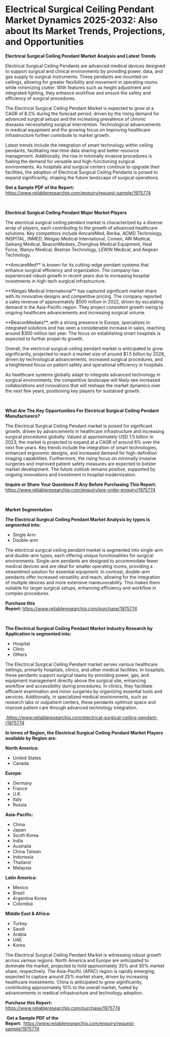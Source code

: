 <p><h1>Electrical Surgical Ceiling Pendant Market Dynamics 2025-2032: Also about Its Market Trends, Projections, and Opportunities</h1></p><p><strong>Electrical Surgical Ceiling Pendant Market Analysis and Latest Trends</strong></p>
<p><p>Electrical Surgical Ceiling Pendants are advanced medical devices designed to support surgical and clinical environments by providing power, data, and gas supply to surgical instruments. These pendants are mounted on ceilings, allowing for greater flexibility and movement in operating rooms while minimizing clutter. With features such as height adjustment and integrated lighting, they enhance workflow and ensure the safety and efficiency of surgical procedures.</p><p>The Electrical Surgical Ceiling Pendant Market is expected to grow at a CAGR of 8.3% during the forecast period, driven by the rising demand for advanced surgical setups and the increasing prevalence of chronic diseases necessitating surgical intervention. Technological advancements in medical equipment and the growing focus on improving healthcare infrastructure further contribute to market growth. </p><p>Latest trends include the integration of smart technology within ceiling pendants, facilitating real-time data sharing and better resource management. Additionally, the rise in minimally invasive procedures is fueling the demand for versatile and high-functioning surgical environments. As hospitals and surgical centers continue to upgrade their facilities, the adoption of Electrical Surgical Ceiling Pendants is poised to expand significantly, shaping the future landscape of surgical operations.</p></p>
<p><strong>Get a Sample PDF of the Report:&nbsp;</strong> <a href="https://www.reliableresearchiq.com/enquiry/request-sample/1975774?utm_campaign=1137&utm_medium=2&utm_source=Github&utm_content=ia&utm_term=16042025&utm_id=electrical-surgical-ceiling-pendant">https://www.reliableresearchiq.com/enquiry/request-sample/1975774</a></p>
<p>&nbsp;</p>
<p><strong>Electrical Surgical Ceiling Pendant Major Market Players</strong></p>
<p><p>The electrical surgical ceiling pendant market is characterized by a diverse array of players, each contributing to the growth of advanced healthcare solutions. Key competitors include AmcareMed, Berika, ACMD Technology, INSPITAL, INMED, Weigao Medical International, Comen, ARI Medical, Saikang Medical, BeaconMedaes, Zhenghua Medical Equipment, Heal Force, Wanyu Medical, Bestran Technology, LEWIN Medical, and Aegean Technology.</p><p>**AmcareMed** is known for its cutting-edge pendant systems that enhance surgical efficiency and organization. The company has experienced robust growth in recent years due to increasing hospital investments in high-tech surgical infrastructure. </p><p>**Weigao Medical International** has captured significant market share with its innovative designs and competitive pricing. The company reported a sales revenue of approximately $500 million in 2022, driven by escalating demand in the Asia-Pacific region. They project consistent growth owing to ongoing healthcare advancements and increasing surgical volume.</p><p>**BeaconMedaes**, with a strong presence in Europe, specializes in integrated solutions and has seen a considerable increase in sales, reaching around $300 million last year. The focus on establishing smart hospitals is expected to further propel its growth.</p><p>Overall, the electrical surgical ceiling pendant market is anticipated to grow significantly, projected to reach a market size of around $1.5 billion by 2028, driven by technological advancements, increased surgical procedures, and a heightened focus on patient safety and operational efficiency in hospitals.</p><p>As healthcare systems globally adapt to integrate advanced technology in surgical environments, the competitive landscape will likely see increased collaborations and innovations that will reshape the market dynamics over the next few years, positioning key players for sustained growth.</p></p>
<p>&nbsp;</p>
<p><strong>What Are The Key Opportunities For Electrical Surgical Ceiling Pendant Manufacturers?</strong></p>
<p><p>The Electrical Surgical Ceiling Pendant market is poised for significant growth, driven by advancements in healthcare infrastructure and increasing surgical procedures globally. Valued at approximately USD 1.5 billion in 2023, the market is projected to expand at a CAGR of around 6% over the next five years. Key trends include the integration of smart technologies, enhanced ergonomic designs, and increased demand for high-definition imaging capabilities. Furthermore, the rising focus on minimally invasive surgeries and improved patient safety measures are expected to bolster market development. The future outlook remains positive, supported by ongoing innovations and investment in hospital modernization.</p></p>
<p><strong>Inquire or Share Your Questions If Any Before Purchasing This Report:</strong> <a href="https://www.reliableresearchiq.com/enquiry/pre-order-enquiry/1975774?utm_campaign=1137&utm_medium=2&utm_source=Github&utm_content=ia&utm_term=16042025&utm_id=electrical-surgical-ceiling-pendant">https://www.reliableresearchiq.com/enquiry/pre-order-enquiry/1975774</a></p>
<p>&nbsp;</p>
<p><strong>Market Segmentation</strong></p>
<p><strong>The Electrical Surgical Ceiling Pendant Market Analysis by types is segmented into:</strong></p>
<p><ul><li>Single Arm</li><li>Double-arm</li></ul></p>
<p><p>The electrical surgical ceiling pendant market is segmented into single-arm and double-arm types, each offering unique functionalities for surgical environments. Single-arm pendants are designed to accommodate fewer medical devices and are ideal for smaller operating rooms, providing a streamlined solution for essential equipment. In contrast, double-arm pendants offer increased versatility and reach, allowing for the integration of multiple devices and more extensive maneuverability. This makes them suitable for larger surgical setups, enhancing efficiency and workflow in complex procedures.</p></p>
<p><strong>Purchase this Report:&nbsp;</strong><a href="https://www.reliableresearchiq.com/purchase/1975774?utm_campaign=1137&utm_medium=2&utm_source=Github&utm_content=ia&utm_term=16042025&utm_id=electrical-surgical-ceiling-pendant">https://www.reliableresearchiq.com/purchase/1975774</a></p>
<p>&nbsp;</p>
<p><strong>The Electrical Surgical Ceiling Pendant Market Industry Research by Application is segmented into:</strong></p>
<p><ul><li>Hospital</li><li>Clinic</li><li>Others</li></ul></p>
<p><p>The Electrical Surgical Ceiling Pendant market serves various healthcare settings, primarily hospitals, clinics, and other medical facilities. In hospitals, these pendants support surgical teams by providing power, gas, and equipment management directly above the surgical site, enhancing workflow and accessibility during procedures. In clinics, they facilitate efficient examination and minor surgeries by organizing essential tools and services. Additionally, in specialized medical environments, such as research labs or outpatient centers, these pendants optimize space and improve patient care through advanced technology integration.</p></p>
<p><a href="https://www.reliableresearchiq.com/electrical-surgical-ceiling-pendant-r1975774?utm_campaign=1137&utm_medium=2&utm_source=Github&utm_content=ia&utm_term=16042025&utm_id=electrical-surgical-ceiling-pendant">&nbsp;https://www.reliableresearchiq.com/electrical-surgical-ceiling-pendant-r1975774</a></p>
<p><strong>In terms of Region, the Electrical Surgical Ceiling Pendant Market Players available by Region are:</strong></p>
<p>
    <p> <strong> North America: </strong>
        <ul>
            <li>United States</li>
            <li>Canada</li>
        </ul>
        </p> 
    <p> <strong> Europe: </strong>
        <ul>
            <li>Germany</li>
            <li>France</li>
            <li>U.K.</li>
            <li>Italy</li>
            <li>Russia</li>
        </ul>
        </p> 
    <p> <strong> Asia-Pacific: </strong>
        <ul>
            <li>China</li>
            <li>Japan</li>
            <li>South Korea</li>
            <li>India</li>
            <li>Australia</li>
            <li>China Taiwan</li>
            <li>Indonesia</li>
            <li>Thailand</li>
            <li>Malaysia</li>
        </ul>
        </p> 
    <p> <strong> Latin America: </strong>
        <ul>
            <li>Mexico</li>
            <li>Brazil</li>
            <li>Argentina Korea</li>
            <li>Colombia</li>
        </ul>
        </p> 
    <p> <strong> Middle East & Africa: </strong>
        <ul>
            <li>Turkey</li>
            <li>Saudi</li>
            <li>Arabia</li>
            <li>UAE</li>
            <li>Korea</li>
        </ul>
    </p>
    </p>
<p><p>The Electrical Surgical Ceiling Pendant Market is witnessing robust growth across various regions. North America and Europe are anticipated to dominate the market, projected to hold approximately 35% and 30% market share, respectively. The Asia-Pacific (APAC) region is rapidly emerging, expected to capture around 25% market share, driven by increasing healthcare investments. China is anticipated to grow significantly, contributing approximately 10% to the overall market, fueled by advancements in medical infrastructure and technology adoption.</p></p>
<p><strong>Purchase this Report: </strong><a href="https://www.reliableresearchiq.com/purchase/1975774?utm_campaign=1137&utm_medium=2&utm_source=Github&utm_content=ia&utm_term=16042025&utm_id=electrical-surgical-ceiling-pendant">https://www.reliableresearchiq.com/purchase/1975774</a></p>
<p>&nbsp;<strong>Get a Sample PDF of the Report:&nbsp;&nbsp;</strong><a href="https://www.reliableresearchiq.com/enquiry/request-sample/1975774?utm_campaign=1137&utm_medium=2&utm_source=Github&utm_content=ia&utm_term=16042025&utm_id=electrical-surgical-ceiling-pendant">https://www.reliableresearchiq.com/enquiry/request-sample/1975774</a></p>
<p><strong></strong></p>
<p><p></p><p></p><p></p></p>